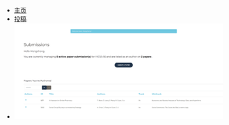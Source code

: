 - [主页](https://hicss.hawaii.edu/)
- [投稿](https://hicss-submissions.org/submissions)
- ![image.png](../assets/image_1655359448221_0.png)